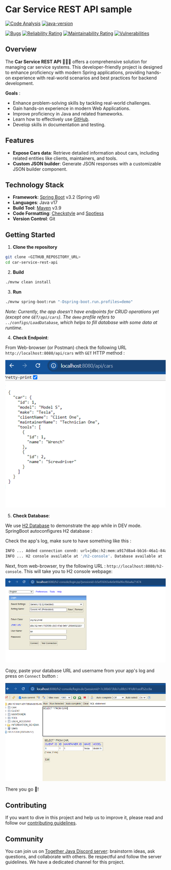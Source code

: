 # Car Service REST API sample

[![Code Analysis](https://github.com/firasrg/car-service-rest-api/actions/workflows/code-analysis.yaml/badge.svg)](https://github.com/firasrg/car-service-rest-api/actions/workflows/code-analysis.yaml)
[![java-version](https://img.shields.io/badge/Java-17-f0fc03)](https://img.shields.io/badge/Java-17-f0fc03)

[![Bugs](https://sonarcloud.io/api/project_badges/measure?project=firasrg_car-service-rest-api&metric=bugs)](https://sonarcloud.io/summary/new_code?id=firasrg_car-service-rest-api)
[![Reliability Rating](https://sonarcloud.io/api/project_badges/measure?project=firasrg_car-service-rest-api&metric=reliability_rating)](https://sonarcloud.io/summary/new_code?id=firasrg_car-service-rest-api)
[![Maintainability Rating](https://sonarcloud.io/api/project_badges/measure?project=firasrg_car-service-rest-api&metric=sqale_rating)](https://sonarcloud.io/summary/new_code?id=firasrg_car-service-rest-api)
[![Vulnerabilities](https://sonarcloud.io/api/project_badges/measure?project=firasrg_car-service-rest-api&metric=vulnerabilities)](https://sonarcloud.io/summary/new_code?id=firasrg_car-service-rest-api)

## Overview

The **Car Service REST API** 🚗🧑‍🔧  offers a comprehensive solution for managing car service systems. This developer-friendly project is designed to enhance proficiency with modern Spring applications, providing hands-on experience with real-world scenarios and best practices for backend development.

**Goals** :

- Enhance problem-solving skills by tackling real-world challenges.
- Gain hands-on experience in modern Web Applications.
- Improve proficiency in Java and related frameworks.
- Learn how to effectively use [GitHub](https://github.com/).
- Develop skills in documentation and testing.

## Features

- **Expose Cars data**: Retrieve detailed information about cars, including related entities like clients, maintainers, and tools.
- **Custom JSON builder**: Generate JSON responses with a customizable JSON builder component.

## Technology Stack

- **Framework**: [Spring Boot](https://docs.spring.io/spring-boot/index.html) v3.2 (Spring v6)
- **Languages**: Java v17
- **Build Tool**: [Maven](https://maven.apache.org/) v3.9
- **Code Formatting**: [Checkstyle](https://checkstyle.sourceforge.io/) and [Spotless](https://github.com/diffplug/spotless)
- **Version Control**: Git

## Getting Started

1. **Clone the repository**

```bash
git clone <GITHUB_REPOSITORY_URL>
cd car-service-rest-api
```

2. **Build**
```bash 
./mvnw clean install
```

3. **Run**
```bash
./mvnw spring-boot:run "-Dspring-boot.run.profiles=demo"
```
_Note: Currently, the app doesn't have endpoints for CRUD operations yet (except one `GET/api/cars`). The `demo` profile refers to `../configs/LoadDatabase`, which helps to fill database with some data at runtime._

4. **Check Endpoint**:

From Web-browser (or Postman) check the following URL `http://localhost:8080/api/cars` with `GET` HTTP method :

![docs/endpoint-test.png](docs/images/endpoint-test.png)

5. **Check Database**:

We use [H2 Database](https://www.h2database.com/html/main.html) to demonstrate the app while in DEV mode. SpringBoot autoconfigures H2 database :

Check the app's log, make sure to have something like this :
```bash
INFO ... Added connection conn0: url=jdbc:h2:mem:a917d8a4-bb16-46a1-84a4-f59d60f01ca8 user=SA
INFO ... H2 console available at '/h2-console'. Database available at 'jdbc:h2:mem:a917d8a4-bb16-46a1-84a4-f59d60f01ca8'
```

Next, from web-browser, try the following URL : `http://localhost:8080/h2-console`. This will take you to H2 console webpage: 

![docs/h2-login.png](docs/images/h2-login.png)

Copy, paste your database URL and username from your app's log and press on `Connect` button :

![docs/h2-db-view.png](docs/images/h2-db-view.png)

There you go 🎉!

## Contributing 

If you want to dive in this project and help us to improve it, please read and follow our [contributing guidelines](./CONTRIBUTING.md).

## Community
You can join us on [Together Java Discord server](https://discord.com/channels/272761734820003841/1265407633758883870): brainstorm ideas, ask questions, and collaborate with others. Be respectful and follow the server guidelines. We have a dedicated channel for this project.
